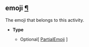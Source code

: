 ## emoji [¶](https://discordpy.readthedocs.io/en/stable/api.html#discord.Activity.emoji)

The emoji that belongs to this activity.

- **Type**

	- Optional\[ [PartialEmoji](discord/Discord%20Models/PartialEmoji/PartialEmoji) ]

